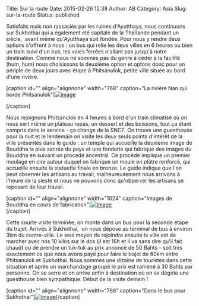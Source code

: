 Title: Sur la route
Date: 2015-02-26 12:38
Author: AB
Category: Asia
Slug: sur-la-route
Status: published

Satisfaits mais non rassasiés par les ruines d'Ayutthaya, nous
continuons sur Sukhothai qui a également été capitale de la Thaïlande
pendant un siècle,  avant même qu'Ayutthaya soit fondée. Pour nous y
rendre deux options s'offrent à nous : un bus qui relie les deux villes
en 6 heures ou bien un train suivi d'un bus, les voies ferrées n'allant
pas jusqu'à notre destination. Comme nous ne sommes pas du genre à céder
à la facilité (hum, hum) nous choisissons la deuxième option et optons
donc pour un périple de deux jours avec étape à Phitsanulok, petite
ville située au bord d'une rivière.

<!--more-->

[caption id="" align="alignnone" width="768" caption="La rivière Nan qui
borde
Phitsanulok"][![image](https://astridetjdenasie.files.wordpress.com/2015/02/wpid-sam_3161.jpg?w=768 "Phitsanulok")](https://astridetjdenasie.files.wordpress.com/2015/02/wpid-sam_3161.jpg)

[/caption]

Nous rejoignons Phitsanulok en 4 heures à bord d'un train climatisé où
on nous sert même un plateau repas, un dessert et des boissons, tout ça
étant compris dans le service - ça change de la SNCF. On trouve une
guesthouse pour la nuit et le lendemain on visite les deux seuls points
d'intérêt de la ville présentés dans le guide : un temple qui accueille
la deuxième image de Bouddha la plus sacrée du pays et une fonderie qui
fabrique des images du Bouddha en suivant un procédé ancestral. Ce
procédé implique un premier moulage en cire autour duquel on fabrique un
moule en plâtre renforcé, qui accueille ensuite la statuette finale en
bronze. Le guide indique que l'on peut observer les artisans au travail,
malheureusement nous arrivons à l'heure de la sieste et nous ne pouvons
donc qu'observer les artisans se reposant de leur travail.

[caption id="" align="alignnone" width="1024" caption="Images de Bouddha
en cours de
fabrication"][![image](https://astridetjdenasie.files.wordpress.com/2015/02/wpid-sam_3185.jpg?w=1024 "Fonderie")](https://astridetjdenasie.files.wordpress.com/2015/02/wpid-sam_3185.jpg)  
[/caption]

Cette courte visite terminée, on monte dans un bus pour la seconde étape
du trajet. Arrivés à Sukhothai,  on nous dépose au terminal de bus à
environ 3km du centre-ville. Le seul moyen de rejoindre ensuite la ville
est de marcher avec nos 10 kilos sur le dos (il est 16h et il va sans
dire qu'il fait chaud) ou de prendre un tuk-tuk au prix annoncé de 50
Bahts - soit très exactement ce que nous avons payé pour faire le trajet
de 60km entre Phitsanulok et Sukhothai. Nous sommes une dizaine de
touristes dans cette situation et après un marchandage groupé le prix
est ramené à 30 Bahts par personne. On se serre et on arrive enfin à
destination où on se dégote une guesthouse bien sympathique. Début de la
visite demain !

[caption id="" align="alignnone" width="768" caption="Dans le bus pour
Sukhothai"][![image](https://astridetjdenasie.files.wordpress.com/2015/02/wpid-sam_3191.jpg?w=768 "Bus Sukhothai")](https://astridetjdenasie.files.wordpress.com/2015/02/wpid-sam_3191.jpg)[/caption]

